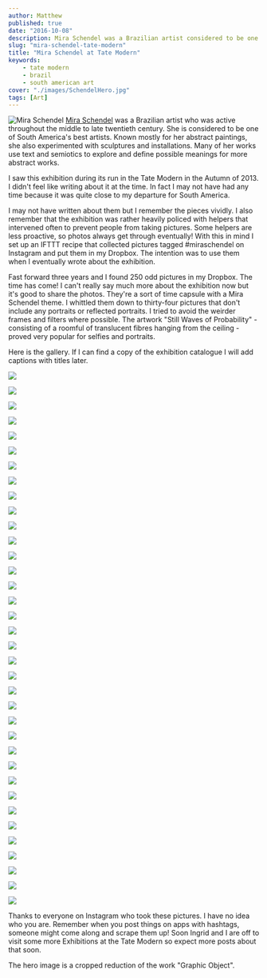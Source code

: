 ```yaml
---
author: Matthew
published: true
date: "2016-10-08"
description: Mira Schendel was a Brazilian artist considered to be one of South America'sbest artists. I visited her retrospective at Tate Modern in 2013.
slug: "mira-schendel-tate-modern" 
title: "Mira Schendel at Tate Modern"
keywords:
    - tate modern
    - brazil
    - south american art
cover: "./images/SchendelHero.jpg"
tags: [Art]
---
```


![Mira Schendel](./images/MiraSchendelPhoto.jpg) [Mira Schendel](https://www.theguardian.com/artanddesign/2013/sep/29/mira-schendel-tate-modern-review) was a Brazilian artist who was active throughout the middle to late twentieth century. She is considered to be one of South America's best artists. Known mostly for her abstract paintings, she also experimented with sculptures and installations. Many of her works use text and semiotics to explore and define possible meanings for more abstract works.

I saw this exhibition during its run in the Tate Modern in the Autumn of 2013. I didn't feel like writing about it at the time. In fact I may not have had any time because it was quite close to my departure for South America.

I may not have written about them but I remember the pieces vividly. I also remember that the exhibition was rather heavily policed with helpers that intervened often to prevent people from taking pictures. Some helpers are less proactive, so photos always get through eventually! With this in mind I set up an IFTTT recipe that collected pictures tagged #miraschendel on Instagram and put them in my Dropbox. The intention was to use them when I eventually wrote about the exhibition.

Fast forward three years and I found 250 odd pictures in my Dropbox. The time has come! I can't really say much more about the exhibition now but it's good to share the photos. They're a sort of time capsule with a Mira Schendel theme. I whittled them down to thirty-four pictures that don't include any portraits or reflected portraits. I tried to avoid the weirder frames and filters where possible. The artwork "Still Waves of Probability" - consisting of a roomful of translucent fibres hanging from the ceiling - proved very popular for selfies and portraits.

Here is the gallery. If I can find a copy of the exhibition catalogue I will add captions with titles later.

![](./images/Schendel-01.jpg)

![](./images/Schendel-02.jpg)

![](./images/Schendel-03.jpg)

![](./images/Schendel-04.jpg)

![](./images/Schendel-05.jpg)

![](./images/Schendel-06.jpg)

![](./images/Schendel-07.jpg)

![](./images/Schendel-08.jpg)

![](./images/Schendel-09.jpg)

![](./images/Schendel-10.jpg)

![](./images/Schendel-11.jpg)

![](./images/Schendel-12.jpg)

![](./images/Schendel-13.jpg)

![](./images/Schendel-14.jpg)

![](./images/Schendel-15.jpg)

![](./images/Schendel-16.jpg)

![](./images/Schendel-17.jpg)

![](./images/Schendel-18.jpg)

![](./images/Schendel-19.jpg)

![](./images/Schendel-20.jpg)

![](./images/Schendel-21.jpg)

![](./images/Schendel-22.jpg)

![](./images/Schendel-23.jpg)

![](./images/Schendel-24.jpg)

![](./images/Schendel-25.jpg)

![](./images/Schendel-26.jpg)

![](./images/Schendel-27.jpg)

![](./images/Schendel-28.jpg)

![](./images/Schendel-29.jpg)

![](./images/Schendel-30.jpg)

![](./images/Schendel-31.jpg)

![](./images/Schendel-32.jpg)

![](./images/Schendel-33.jpg)

![](./images/Schendel-34.jpg)

![](./images/Schendel-35.jpg)

![](./images/Schendel-36.jpg)


Thanks to everyone on Instagram who took these pictures. I have no idea who you are. Remember when you post things on apps with hashtags, someone might come along and scrape them up! Soon Ingrid and I are off to visit some more Exhibitions at the Tate Modern so expect more posts about that soon.

The hero image is a cropped reduction of the work "Graphic Object".
